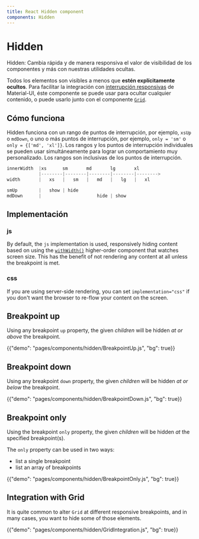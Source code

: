 ```yaml
---
title: React Hidden component
components: Hidden
---
```


# Hidden

<p class="description">Hidden: Cambia rápida y de manera responsiva el valor de visibilidad de los componentes y más con nuestras utilidades ocultas.</p>

Todos los elementos son visibles a menos que **estén explícitamente ocultos**. Para facilitar la integración con [interrupción responsivas](/customization/breakpoints/) de Material-UI, éste componente se puede usar para ocultar cualquier contenido, o puede usarlo junto con el componente [`Grid`](/components/grid/).

## Cómo funciona

Hidden funciona con un rango de puntos de interrupción, por ejemplo, `xsUp` o `mdDown`, o uno o más puntos de interrupción, por ejemplo, `only = 'sm'` o `only = {['md', 'xl']}`. Los rangos y los puntos de interrupción individuales se pueden usar simultáneamente para lograr un comportamiento muy personalizado. Los rangos son inclusivas de los puntos de interrupción.

```js
innerWidth  |xs      sm       md       lg       xl
            |--------|--------|--------|--------|-------->
width       |   xs   |   sm   |   md   |   lg   |   xl

smUp        |   show | hide
mdDown      |                     hide | show

```

## Implementación

### js

By default, the `js` implementation is used, responsively hiding content based on using the [`withWidth()`](/customization/breakpoints/#withwidth) higher-order component that watches screen size. This has the benefit of not rendering any content at all unless the breakpoint is met.

### css

If you are using server-side rendering, you can set `implementation="css"` if you don't want the browser to re-flow your content on the screen.

## Breakpoint up

Using any breakpoint `up` property, the given *children* will be hidden *at or above* the breakpoint.

{{"demo": "pages/components/hidden/BreakpointUp.js", "bg": true}}

## Breakpoint down

Using any breakpoint `down` property, the given *children* will be hidden *at or below* the breakpoint.

{{"demo": "pages/components/hidden/BreakpointDown.js", "bg": true}}

## Breakpoint only

Using the breakpoint `only` property, the given *children* will be hidden *at* the specified breakpoint(s).

The `only` property can be used in two ways:

- list a single breakpoint
- list an array of breakpoints

{{"demo": "pages/components/hidden/BreakpointOnly.js", "bg": true}}

## Integration with Grid

It is quite common to alter `Grid` at different responsive breakpoints, and in many cases, you want to hide some of those elements.

{{"demo": "pages/components/hidden/GridIntegration.js", "bg": true}}